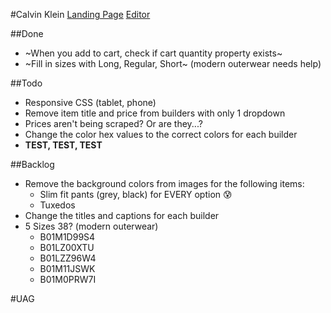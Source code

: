 #Calvin Klein
[Landing Page](https://www.amazon.com/adlp/previewpage?pageId=b981b9b8-739e-4d9e-81b9-b8739e8d9e62&tab=Suits)
[Editor](https://advertising.amazon.com/dsp/ENTITYYD4OUQ1MT312/advertisers/9213661400901/pages/b981b9b8-739e-4d9e-81b9-b8739e8d9e62/edit)

##Done
- ~When you add to cart, check if cart quantity property exists~
- ~Fill in sizes with Long, Regular, Short~ (modern outerwear needs help)

##Todo
- Responsive CSS (tablet, phone)
- Remove item title and price from builders with only 1 dropdown
- Prices aren't being scraped? Or are they...?
- Change the color hex values to the correct colors for each builder
- **TEST, TEST, TEST**

##Backlog
- Remove the background colors from images for the following items:
	- Slim fit pants (grey, black) for EVERY option 😰
	- Tuxedos
- Change the titles and captions for each builder
- 5 Sizes 38? (modern outerwear)
	- B01M1D99S4
	- B01LZ00XTU
	- B01LZZ96W4
	- B01M11JSWK
	- B01M0PRW7I

#UAG
